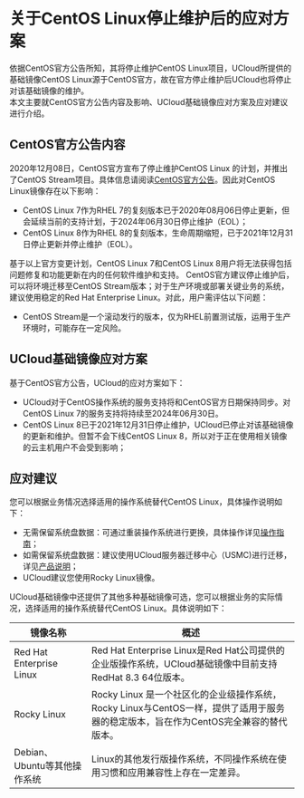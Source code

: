 # 关于CentOS Linux停止维护后的应对方案

依据CentOS官方公告所知，其将停止维护CentOS Linux项目，UCloud所提供的基础镜像CentOS Linux源于CentOS官方，故在官方停止维护后UCloud也将停止对该基础镜像的维护。
<br>
本文主要就CentOS官方公告内容及影响、UCloud基础镜像应对方案及应对建议进行介绍。

## CentOS官方公告内容
2020年12月08日，CentOS官方宣布了停止维护CentOS Linux 的计划，并推出了CentOS Stream项目。具体信息请阅读[CentOS官方公告](https://www.centos.org/cl-vs-cs/)。因此对CentOS Linux镜像存在以下影响：
- CentOS Linux 7作为RHEL 7的复刻版本已于2020年08月06日停止更新，但会延续当前的支持计划，于2024年06月30日停止维护（EOL）；
- CentOS Linux 8作为RHEL 8的复刻版本，生命周期缩短，已于2021年12月31日停止更新并停止维护（EOL）。

基于以上官方变更计划，CentOS Linux 7和CentOS Linux 8用户将无法获得包括问题修复和功能更新在内的任何软件维护和支持。
CentOS官方建议停止维护后，可以将环境迁移至CentOS Stream版本；对于生产环境或部署关键业务的系统，建议使用稳定的Red Hat Enterprise Linux。对此，用户需评估以下问题：

- CentOS Stream是一个滚动发行的版本，仅为RHEL前置测试版，运用于生产环境时，可能存在一定风险。

## UCloud基础镜像应对方案
基于CentOS官方公告，UCloud的应对方案如下：
- UCloud对于CentOS操作系统的服务支持将和CentOS官方日期保持同步。对CentOS Linux 7的服务支持将持续至2024年06月30日。
- CentOS Linux 8已于2021年12月31日停止维护，UCloud已停止对该基础镜像的更新和维护。但暂不会下线CentOS Linux 8，所以对于正在使用相关镜像的云主机用户不会受到影响；

## 应对建议
您可以根据业务情况选择适用的操作系统替代CentOS Linux，具体操作说明如下：
- 无需保留系统盘数据：可通过重装操作系统进行更换，具体操作详见[操作指南](https://docs.ucloud.cn/uhost/guide/common?id=%e9%87%8d%e8%a3%85%e7%b3%bb%e7%bb%9f)；
- 如需保留系统盘数据：建议使用UCloud服务器迁移中心（USMC)进行迁移，详见[产品说明](https://docs.ucloud.cn/usmc/introduction/concept)；
- UCloud建议您使用Rocky Linux镜像。


UCloud基础镜像中还提供了其他多种基础镜像可选，您可以根据业务的实际情况，选择适用的操作系统替代CentOS Linux。具体说明如下：

| 镜像名称 | 概述 |
| ----------- | ---------|
|Red Hat Enterprise Linux | Red Hat Enterprise Linux是Red Hat公司提供的企业版操作系统，UCloud基础镜像中目前支持RedHat 8.3 64位版本。|
|Rocky Linux  | Rocky Linux 是一个社区化的企业级操作系统，Rocky Linux与CentOS一样，提供了适用于服务器的稳定版本，旨在作为CentOS完全兼容的替代版本。 |
|Debian、Ubuntu等其他操作系统 | Linux的其他发行版操作系统，不同操作系统在使用习惯和应用兼容性上存在一定差异。|
